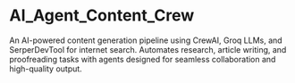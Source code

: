 # AI_Agent_Content_Crew
An AI-powered content generation pipeline using CrewAI, Groq LLMs, and SerperDevTool for internet search. Automates research, article writing, and proofreading tasks with agents designed for seamless collaboration and high-quality output.
